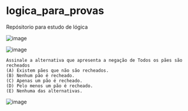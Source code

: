 # logica_para_provas
Repósitorio para estudo de lógica


![image](https://github.com/mathewsrc/logica_para_provas/assets/94936606/a7533d6c-7dcd-4ae5-8b43-a27a6ea818ac)

![image](https://github.com/mathewsrc/logica_para_provas/assets/94936606/0bd6718a-5181-4e39-9e5b-110ecb1f0575)

```
Assinale a alternativa que apresenta a negação de Todos os pães são recheados
(A) Existem pães que não são recheados.
(B) Nenhum pão é recheado.
(C) Apenas um pão é recheado.
(D) Pelo menos um pão é recheado.
(E) Nenhuma das alternativas.
```

![image](https://github.com/mathewsrc/logica_para_provas/assets/94936606/cdaa1978-9dd1-4b4c-9f2d-c8ea9d13963f)
